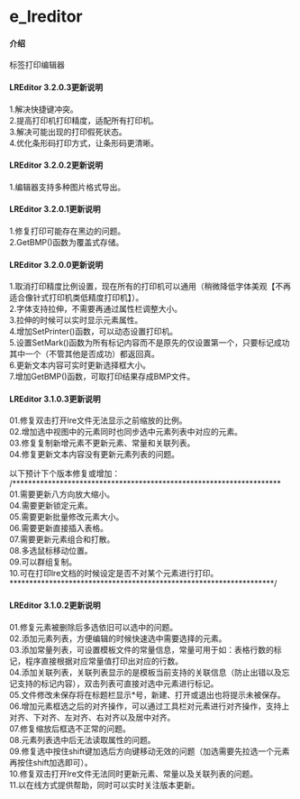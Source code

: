 # e_lreditor

#### 介绍
标签打印编辑器

#### LREditor 3.2.0.3更新说明
1.解决快捷键冲突。\
2.提高打印机打印精度，适配所有打印机。\
3.解决可能出现的打印假死状态。\
4.优化条形码打印方式，让条形码更清晰。

#### LREditor 3.2.0.2更新说明
1.编辑器支持多种图片格式导出。

#### LREditor 3.2.0.1更新说明
1.修复打印可能存在黑边的问题。\
2.GetBMP()函数为覆盖式存储。


#### LREditor 3.2.0.0更新说明
1.取消打印精度比例设置，现在所有的打印机可以通用（稍微降低字体美观【不再适合像针式打印机类低精度打印机】）。\
2.字体支持拉伸，不需要再通过属性栏调整大小。\
3.拉伸的时候可以实时显示元素属性。\
4.增加SetPrinter()函数，可以动态设置打印机。\
5.设置SetMark()函数为所有标记内容而不是原先的仅设置第一个，只要标记成功其中一个（不管其他是否成功）都返回真。\
6.更新文本内容可实时更新选择框大小。\
7.增加GetBMP()函数，可取打印结果存成BMP文件。


#### LREditor 3.1.0.3更新说明
01.修复双击打开lre文件无法显示之前缩放的比例。\
02.增加选中视图中的元素同时也同步选中元素列表中对应的元素。\
03.修复复制新增元素不更新元素、常量和关联列表。\
04.修复更新文本内容没有更新元素列表的问题。

以下预计下个版本修复或增加：\
/********************************************************************\
01.需要更新八方向放大缩小。\
04.需要更新锁定元素。\
05.需要更新批量修改元素大小。\
06.需要更新直接插入表格。\
07.需要更新元素组合和打散。\
08.多选鼠标移动位置。\
09.可以群组复制。\
10.可在打印lre文档的时候设定是否不对某个元素进行打印。\
*******************************************************************/


#### LREditor 3.1.0.2更新说明
01.修复元素被删除后多选依旧可以选中的问题。\
02.添加元素列表，方便编辑的时候快速选中需要选择的元素。\
03.添加常量列表，可设置模板文件的常量信息，常量可用于如：表格行数的标记，程序直接根据对应常量值打印出对应的行数。\
04.添加关联列表，关联列表显示的是模板当前支持的关联信息（防止出错以及忘记支持的标记内容），双击列表可直接对选中元素进行标记。\
05.文件修改未保存将在标题栏显示*号，新建、打开或退出也将提示未被保存。\
06.增加元素框选之后的对齐操作，可以通过工具栏对元素进行对齐操作，支持上对齐、下对齐、左对齐、右对齐以及居中对齐。\
07.修复缩放后框选不正常的问题。\
08.元素列表选中后无法读取属性的问题。\
09.修复选中按住shift键加选后方向键移动无效的问题（加选需要先拉选一个元素再按住shift加选即可）。\
10.修复双击打开lre文件无法同时更新元素、常量以及关联列表的问题。\
11.以在线方式提供帮助，同时可以实时关注版本更新。
